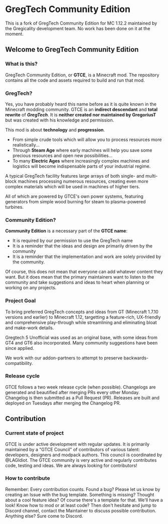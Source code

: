 # GregTech Community Edition 

This is a fork of GregTech Community Edition for MC 1.12.2 maintained by the Gregicality development team. No work has been done on it at the moment.

## Welcome to GregTech Community Edition
### What is this?
GregTech Community Edition, or **GTCE**, is a Minecraft mod. The repository contains all the code and assets required to build and run that mod.

### GregTech?
Yes, you have probably heard this name before as it is quite known in the Minecraft modding community. GTCE is an **indirect descendant** and **total rewrite** of _**GregTech**_.  It is **neither created nor maintained by GregoriusT** but was created with his knowledge and permission.

This mod is about **technology** and **progression**.
* From simple crude tools which will allow you to process resources more realistically...
* Through **Steam Age** where early machines will help you save some precious resources and open new possibilities...
* To many **Electric Ages** where increasingly complex machines and logistics will become indispensable parts of your industrial regime.

A typical GregTech facility features large arrays of both single- and multi-block machines processing numerous resources, creating even more complex materials which will be used in machines of higher tiers.

All of which are powered by GTCE's own power systems, featuring generators from simple wood burning for steam to plasma-powered turbines.

### Community Edition?
**Community Edition** is a necessary part of the **GTCE name**: 
* It is required by our permission to use the GregTech name
* It is a reminder that the ideas and design are primarily driven by the community
* It is a reminder that the implementation and work are solely provided by the community.

Of course, this does not mean that everyone can add whatever content they want.  But it does mean that the primary maintainers want to listen to the community and take suggestions and ideas to heart when planning or working on any projects.

### Project Goal
To bring preferred GregTech concepts and ideas from GT (Minecraft 1.7.10 versions and earlier) to Minecraft 1.12, targetting a feature-rich, UX-friendly and comprehensive play-through while streamlining and eliminating bloat and make-work details.

Gregtech 5 Unofficial was used as an original base, with some ideas from GT4 and GT6 also incorporated. Many community suggestions have been since applied.

We work with our addon-partners to attempt to preserve backwards-compatibility.

### Release cycle
GTCE follows a two week release cycle (when possible). 
Changelogs are generated and beautified after merging PRs every other Monday. Changelog is then submitted as a Pull Request (PR).
Releases are built and deployed on Tuesdays after merging the Changelog PR.

## Contribution
### Current state of project
GTCE is under active development with regular updates. It is primarily maintained by a "GTCE Council" of contributors of various talent: developers, designers and modpack authors. This council is coordinated by @LAGIdiot. The GTCE community is very active and regularly contributes code, testing and ideas.
We are always looking for contributors!

### How to contribute
Remember: Every contribution counts. 
Found a bug? Please let us know by creating an Issue with the bug template. 
Something is missing? Thought about a cool feature idea? Of course there's a template for that.  We'll have a look!
Know how to mod or at least code? Then don't hesitate and jump to Discord channel, contact the Maintainer to discuss possible contribution.
Anything else? Sure come to Discord.


